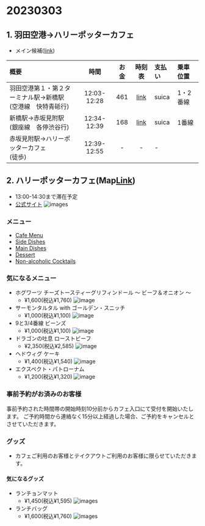 # 20230303

## 1. 羽田空港→ハリーポッターカフェ

- メイン候補([link](https://goo.gl/maps/4t7PpTGkATLEzxaS6))

| 概要                                |   時間    | お金  |                    時刻表                     | 支払い | 乗車位置 |
| :---------------------------------- | :-------: | :---: | :-------------------------------------------: | :----- | :----- |
| 羽田空港第１・第２ターミナル駅→新橋駅<br>(空港線　快特青砥行)       | 12:03-12:28 |  461  |                 [link](https://onl.bz/msgFQ7r)                  | suica  | 1・2番線
| 新橋駅→赤坂見附駅<br>(銀座線　各停渋谷行) | 12:34-12:39 |   168   | [link](https://onl.bz/D433HA7) | suica      | 1番線 |
| 赤坂見附駅→ハリーポッターカフェ<br>(徒歩) | 12:39-12:55 |   -   | - | -      |

## 2. ハリーポッターカフェ(Map[Link](https://goo.gl/maps/b1dLDmB6MQA32pQo9))

- 13:00-14:30まで滞在予定
- [公式サイト](https://hpcafe.jp/)
![images](./images/kv.jpg)

### メニュー

- [Cafe Menu](https://hpcafe.jp/menu/#unq_01)
- [Side Dishes](https://hpcafe.jp/menu/#unq_02)
- [Main Dishes](https://hpcafe.jp/menu/#unq_03)
- [Dessert](https://hpcafe.jp/menu/#unq_04)
- [Non-alcoholic Cocktails](https://hpcafe.jp/menu/#unq_05)

### 気になるメニュー

- ホグワーツ チーズトースティーグリフィンドール ～ ビーフ＆オニオン ～
  - ¥1,600(税込¥1,760)
    ![image](./images/hp_1.jpg)
- サーモンタルタル with ゴールデン・スニッチ
  - ¥1,000(税込¥1,100)
    ![image](./images/hp_7.jpg)
- 9と3/4番線 ビーンズ
  - ¥1,000(税込¥1,100)
    ![image](./images/hp_8.jpg)
- ドラゴンの吐息 ローストビーフ
  - ¥2,350(税込¥2,585)
    ![image](./images/hp_11.jpg)
- ヘドウィグ ケーキ
  - ¥1,400(税込¥1,540)
    ![image](./images/hp_23.jpg)
- エクスペクト・パトローナム
  - ¥1,200(税込¥1,320)
    ![image](./images/hp_24.jpg)

### 事前予約がお済みのお客様

事前予約された時間帯の開始時刻10分前からカフェ入口にて受付を開始いたします。
ご予約時間から連絡なく15分以上経過した場合、ご予約をキャンセルとさせていただきます。

### グッズ

- カフェご利用のお客様とテイクアウトご利用のお客様に限らせていただきます。

#### 気になるグッズ

- ランチョンマット
  - ¥1,450(税込¥1,595)
    ![images](./images/goods-img_06.png)
- ランチバッグ
  - ¥1,600(税込¥1,760)
    ![images](./images/goods-img_09.png)
